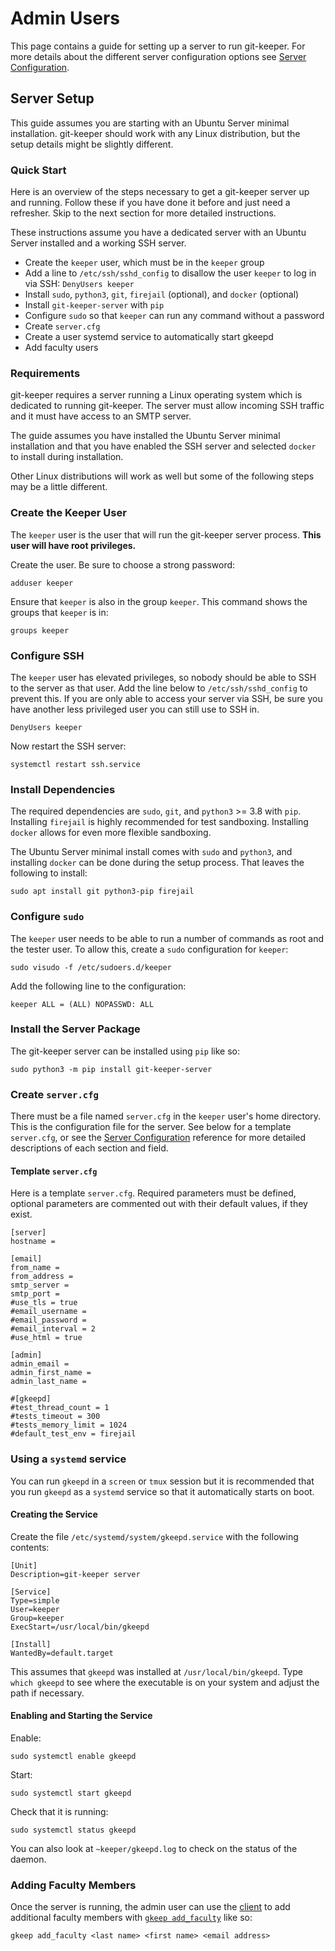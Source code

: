 # Admin Users

This page contains a guide for setting up a server to run git-keeper. For more
details about the different server configuration options see
[Server Configuration](reference.md#server-configuration).

## Server Setup

This guide assumes you are starting with an Ubuntu Server minimal
installation. git-keeper should work with any Linux distribution, but the setup
details might be slightly different.

### Quick Start

Here is an overview of the steps necessary to get a git-keeper server up and
running. Follow these if you have done it before and just need a
refresher. Skip to the next section for more detailed instructions.

These instructions assume you have a dedicated server with an Ubuntu Server
installed and a working SSH server.

* Create the `keeper` user, which must be in the `keeper` group
* Add a line to `/etc/ssh/sshd_config` to disallow the user `keeper` to log in via SSH: `DenyUsers keeper`
* Install `sudo`, `python3`, `git`, `firejail` (optional), and `docker`
  (optional)
* Install `git-keeper-server` with `pip`
* Configure `sudo` so that `keeper` can run any command without a password
* Create `server.cfg`
* Create a user systemd service to automatically start gkeepd
* Add faculty users

### Requirements

git-keeper requires a server running a Linux operating system which is
dedicated to running git-keeper. The server must allow incoming SSH traffic 
and it must have access to an SMTP server. 

The guide assumes you have installed the Ubuntu Server minimal installation and
that you have enabled the SSH server and selected `docker` to install during
installation.

Other Linux distributions will work as well but some of the following steps may
be a little different.

### Create the Keeper User

The `keeper` user is the user that will run the git-keeper server
process. **This user will have root privileges.** 

Create the user. Be sure to choose a strong password:
 
```no-highlight
adduser keeper
```

Ensure that `keeper` is also in the group `keeper`. This command shows the
groups that `keeper` is in:

```no-highlight
groups keeper
```

### Configure SSH

The `keeper` user has elevated privileges, so nobody should be able to SSH to
the server as that user. Add the line below to `/etc/ssh/sshd_config` to
prevent this. If you are only able to access your server via SSH, be sure you
have another less privileged user you can still use to SSH in.
 
```no-highlight
DenyUsers keeper
```

Now restart the SSH server:

```no-highlight
systemctl restart ssh.service
```

### Install Dependencies

The required dependencies are `sudo`, `git`, and `python3` >= 3.8 with
`pip`. Installing `firejail` is highly recommended for test
sandboxing. Installing `docker` allows for even more flexible sandboxing.

The Ubuntu Server minimal install comes with `sudo` and `python3`, and
installing `docker` can be done during the setup process. That leaves the
following to install:

```no-highlight
sudo apt install git python3-pip firejail
```

### Configure `sudo`

The `keeper` user needs to be able to run a number of commands as root and
the tester user. To allow this, create a `sudo` configuration for `keeper`:

```no-highlight
sudo visudo -f /etc/sudoers.d/keeper
```

Add the following line to the configuration:

```no-highlight
keeper ALL = (ALL) NOPASSWD: ALL
```

### Install the Server Package

The git-keeper server can be installed using `pip` like so:

```no-highlight
sudo python3 -m pip install git-keeper-server
```

### Create `server.cfg`

There must be a file named `server.cfg` in the `keeper` user's home
directory. This is the configuration file for the server. See below for a
template `server.cfg`, or see the
[Server Configuration](reference.md#server-configuration) reference for more
detailed descriptions of each section and field.

#### Template `server.cfg`

Here is a template `server.cfg`. Required parameters must be defined, optional
parameters are commented out with their default values, if they exist.

```
[server]
hostname = 

[email]
from_name = 
from_address = 
smtp_server = 
smtp_port = 
#use_tls = true
#email_username = 
#email_password = 
#email_interval = 2
#use_html = true

[admin]
admin_email = 
admin_first_name = 
admin_last_name = 

#[gkeepd]
#test_thread_count = 1
#tests_timeout = 300
#tests_memory_limit = 1024
#default_test_env = firejail
```

### Using a `systemd` service

You can run `gkeepd` in a `screen` or `tmux` session but it is recommended that
you run `gkeepd` as a `systemd` service so that it automatically starts on
boot.

#### Creating the Service

Create the file `/etc/systemd/system/gkeepd.service` with the
following contents:

```
[Unit]
Description=git-keeper server

[Service]
Type=simple
User=keeper
Group=keeper
ExecStart=/usr/local/bin/gkeepd

[Install]
WantedBy=default.target
```

This assumes that `gkeepd` was installed at `/usr/local/bin/gkeepd`. Type
`which gkeepd` to see where the executable is on your system and adjust the
path if necessary.


#### Enabling and Starting the Service

Enable:

```no-highlight
sudo systemctl enable gkeepd
```

Start:

```no-highlight
sudo systemctl start gkeepd
```

Check that it is running:

```no-highlight
sudo systemctl status gkeepd
```

You can also look at `~keeper/gkeepd.log` to check on the status of the daemon.

### Adding Faculty Members

Once the server is running, the admin user can use the
[client](faculty-users.md#client-setup) to add additional faculty members with
[`gkeep add_faculty`](reference.md#add_faculty) like so:

```no-highlight
gkeep add_faculty <last name> <first name> <email address>
```
